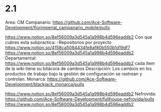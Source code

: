# 2.1

Area: CM
Campanario: https://github.com/Ace-Software-Development/florimperial_campanario_mobile/pulls

https://www.notion.so/8ef56009a3d545a1a998b4d596eaddb2 
Con que cubres esta subpractica: -Repositorios por proyecto
https://www.notion.so/4158ca5084434fe8af80b550b1d19df7 
https://www.notion.so/8ef56009a3d545a1a998b4d596eaddb2 
Departamental: 
https://www.notion.so/8ef56009a3d545a1a998b4d596eaddb2 cada ítem de la wiki tiene su bitácora de cambios
Descripción: Los cambios en los productos de trabajo bajo la gestión de configuración se rastrean y controlan.
Monarca: https://github.com/Ace-Software-Development/blackjack_monarca/pulls

https://www.notion.so/8ef56009a3d545a1a998b4d596eaddb2 
Nefrovida: https://github.com/Ace-Software-Development/fullhouse-nefrovida/pulls
https://www.notion.so/8ef56009a3d545a1a998b4d596eaddb2